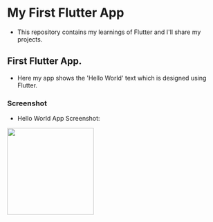 # My First Flutter App

- This repository contains my learnings of Flutter and I'll share my projects.

## First Flutter App.

- Here my app shows the 'Hello World' text which is designed using Flutter.

### Screenshot

- Hello World App Screenshot:

 <img src = "https://github.com/saswatsamal/course/blob/master/_imgs/1.jpg" width=200>

